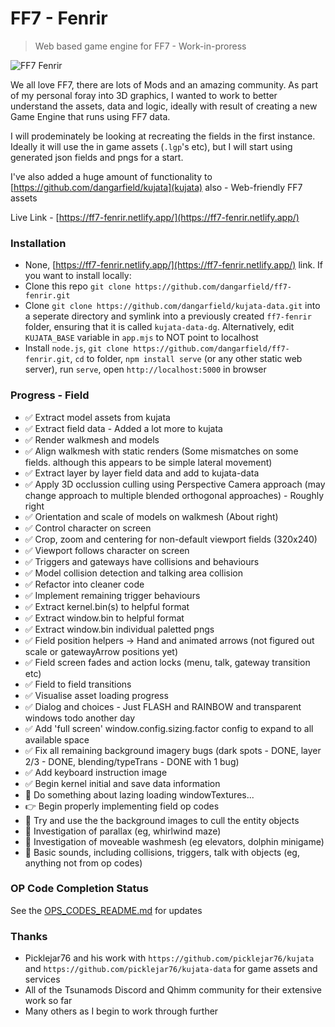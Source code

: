 # FF7 - Fenrir
> Web based game engine for FF7 - Work-in-proress

![FF7 Fenrir](https://i.ibb.co/LR51c6f/title.png)

We all love FF7, there are lots of Mods and an amazing community. As part of my personal foray into 3D graphics, I wanted to work to better understand the assets, data and logic, ideally with result of creating a new Game Engine that runs using FF7 data.

I will prodeminately be looking at recreating the fields in the first instance. Ideally it will use the in game assets (`.lgp`'s etc), but I will start using generated json fields and pngs for a start.

I've also added a huge amount of functionality to [https://github.com/dangarfield/kujata](kujata) also - Web-friendly FF7 assets

Live Link - [https://ff7-fenrir.netlify.app/](https://ff7-fenrir.netlify.app/)

### Installation
- None, [https://ff7-fenrir.netlify.app/](https://ff7-fenrir.netlify.app/) link. If you want to install locally:
- Clone this repo `git clone https://github.com/dangarfield/ff7-fenrir.git`
- Clone `git clone https://github.com/dangarfield/kujata-data.git` into a seperate directory and symlink into a previously created `ff7-fenrir` folder, ensuring that it is called `kujata-data-dg`. Alternatively, edit `KUJATA_BASE` variable in `app.mjs` to NOT point to localhost
- Install `node.js`, `git clone https://github.com/dangarfield/ff7-fenrir.git`, `cd` to folder, `npm install serve` (or any other static web server), run `serve`, open `http://localhost:5000` in browser

### Progress - Field
- :white_check_mark: Extract model assets from kujata
- :white_check_mark: Extract field data - Added a lot more to kujata
- :white_check_mark: Render walkmesh and models
- :white_check_mark: Align walkmesh with static renders (Some mismatches on some fields. although this appears to be simple lateral movement)
- :white_check_mark: Extract layer by layer field data and add to kujata-data
- :white_check_mark: Apply 3D occlussion culling using Perspective Camera approach (may change approach to multiple blended orthogonal approaches) - Roughly right
- :white_check_mark: Orientation and scale of models on walkmesh (About right)
- :white_check_mark: Control character on screen
- :white_check_mark: Crop, zoom and centering for non-default viewport fields (320x240)
- :white_check_mark: Viewport follows character on screen
- :white_check_mark: Triggers and gateways have collisions and behaviours
- :white_check_mark: Model collision detection and talking area collision
- :white_check_mark: Refactor into cleaner code
- :white_check_mark: Implement remaining trigger behaviours
- :white_check_mark: Extract kernel.bin(s) to helpful format
- :white_check_mark: Extract window.bin to helpful format
- :white_check_mark: Extract window.bin individual paletted pngs
- :white_check_mark: Field position helpers -> Hand and animated arrows (not figured out scale or gatewayArrow positions yet)
- :white_check_mark: Field screen fades and action locks (menu, talk, gateway transition etc)
- :white_check_mark: Field to field transitions
- :white_check_mark: Visualise asset loading progress
- :white_check_mark: Dialog and choices - Just FLASH and RAINBOW and transparent windows todo another day
- :white_check_mark: Add 'full screen' window.config.sizing.factor config to expand to all available space
- :white_check_mark: Fix all remaining background imagery bugs (dark spots - DONE, layer 2/3 - DONE, blending/typeTrans - DONE with 1 bug)
- :white_check_mark: Add keyboard instruction image
- :white_check_mark: Begin kernel initial and save data information
- :black_square_button: Do something about lazing loading windowTextures...
- :point_right: Begin properly implementing field op codes
- :black_square_button: Try and use the the background images to cull the entity objects
- :black_square_button: Investigation of parallax (eg, whirlwind maze)
- :black_square_button: Investigation of moveable washmesh (eg elevators, dolphin minigame)
- :black_square_button: Basic sounds, including collisions, triggers, talk with objects (eg, anything not from op codes)

### OP Code Completion Status
See the [OPS_CODES_README.md](https://github.com/dangarfield/ff7-fenrir/blob/master/OPS_CODES_README.md) for updates


### Thanks
- Picklejar76 and his work with `https://github.com/picklejar76/kujata` and `https://github.com/picklejar76/kujata-data` for game assets and services
- All of the Tsunamods Discord and Qhimm community for their extensive work so far
- Many others as I begin to work through further